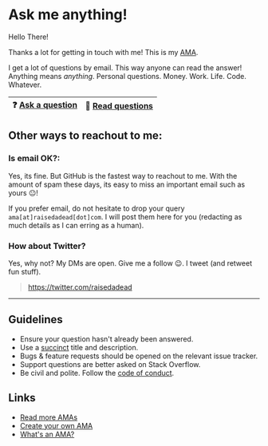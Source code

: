 # Ask me anything!

Hello There!

Thanks a lot for getting in touch with me! This is my [AMA](https://en.wikipedia.org/wiki/Reddit#IAmA_and_AMA).

I get a lot of questions by email. This way anyone can read the answer!
Anything means *anything*. Personal questions. Money. Work. Life. Code. Whatever.

| :question: [Ask a question ](../../issues/new) 	| :open_book: [Read questions ](../../issues?utf8=%E2%9C%93&q=is%3Aissue%20is%3Aclosed%20sort%3Aupdated-desc%20-label%3Ahidden) 	|
|:----------------------------------------------:	|:-----------------------------------------------------------------------------------------------------------------------------:	|

## Other ways to reachout to me:

### Is email OK?:

Yes, its fine. But GitHub is the fastest way to reachout to me. With the amount of spam these days, its easy to miss an important email such as yours :neutral_face:!

If you prefer email, do not hesitate to drop your query `ama[at]raisedadead[dot]com`. I will post them here for you (redacting as much details as I can erring as a human).

### How about Twitter?

Yes, why not? My DMs are open. Give me a follow :wink:. I tweet (and retweet fun stuff).

> <https://twitter.com/raisedadead>

---

## Guidelines

- Ensure your question hasn't already been answered.
- Use a [succinct](https://dictionary.cambridge.org/dictionary/english/succinct) title and description.
- Bugs & feature requests should be opened on the relevant issue tracker.
- Support questions are better asked on Stack Overflow.
- Be civil and polite. Follow the [code of conduct](./CODE_OF_CONDUCT.md).

## Links

- [Read more AMAs](https://github.com/sindresorhus/amas)
- [Create your own AMA](https://github.com/sindresorhus/amas/blob/master/create-ama.md)
- [What's an AMA?](https://en.wikipedia.org/wiki/Reddit#IAmA_and_AMA)
